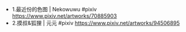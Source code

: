 * 1.最近份的色图 | Nekowuwu #pixiv https://www.pixiv.net/artworks/70885903
* 2.摸叔&狐狸 | 元元 #pixiv https://www.pixiv.net/artworks/94506895

